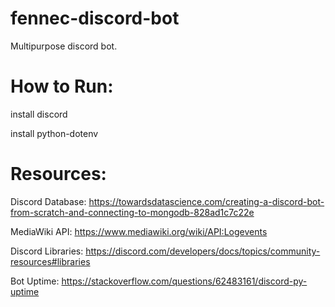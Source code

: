 # fennec-discord-bot
Multipurpose discord bot.

# How to Run:

install discord

install python-dotenv

# Resources:

Discord Database: https://towardsdatascience.com/creating-a-discord-bot-from-scratch-and-connecting-to-mongodb-828ad1c7c22e

MediaWiki API: https://www.mediawiki.org/wiki/API:Logevents

Discord Libraries: https://discord.com/developers/docs/topics/community-resources#libraries

Bot Uptime: https://stackoverflow.com/questions/62483161/discord-py-uptime

